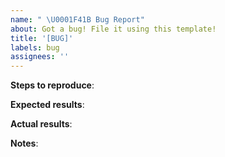 ```yaml
---
name: " \U0001F41B Bug Report"
about: Got a bug! File it using this template!
title: '[BUG]'
labels: bug
assignees: ''
---
```


**Steps to reproduce**:

**Expected results**:

**Actual results**:

**Notes**:
